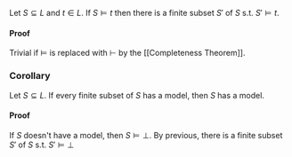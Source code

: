 Let $S\subseteq L$ and $t\in L$. If $S\models t$ then there is a finite subset $S'$ of $S$ s.t. $S'\models t$.
#### Proof
Trivial if $\models$ is replaced with $\vdash$ by the [[Completeness Theorem]].

### Corollary
Let $S\subseteq L$. If every finite subset of $S$ has a model, then $S$ has a model.
#### Proof
If $S$ doesn't have a model, then $S\models \bot$. 
By previous, there is a finite subset $S'$ of $S$ s.t. $S'\models \bot$
